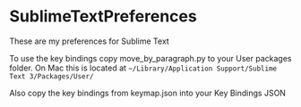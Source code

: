 # SublimeTextPreferences
These are my preferences for Sublime Text

To use the key bindings copy move_by_paragraph.py to your User packages folder. On Mac this is located at `~/Library/Application Support/Sublime Text 3/Packages/User/`

Also copy the key bindings from keymap.json into your Key Bindings JSON 

